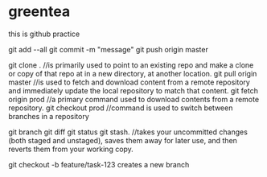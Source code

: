 # greentea

this is github practice

git add --all
git commit -m "message"
git push origin master

git clone <path>. //is primarily used to point to an existing repo and make a clone or copy of that repo at in a new directory, at another location. 
git pull origin master  //is used to fetch and download content from a remote repository and immediately update the local repository to match that content. 
git fetch origin prod   //a primary command used to download contents from a remote repository.
git checkout prod //command is used to switch between branches in a repository

git branch 
git diff
git status
git stash. //takes your uncommitted changes (both staged and unstaged), saves them away for later use, and then reverts them from your working copy.

git checkout -b feature/task-123 creates a new branch

